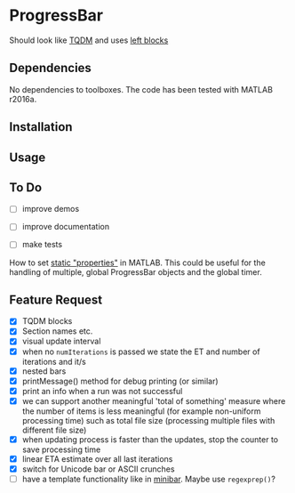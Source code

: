 ProgressBar
=======================

Should look like [TQDM](https://github.com/tqdm/tqdm) and uses [left blocks](http://www.w3schools.com/charsets/ref_utf_block.asp)


Dependencies
-------------------------

No dependencies to toolboxes. The code has been tested with MATLAB r2016a.


Installation
-------------------------


Usage
-------------------------


To Do
-------------------------

- [ ] improve demos
- [ ] improve documentation
- [ ] make tests





How to set [static "properties"](http://stackoverflow.com/a/14571266) in MATLAB. This could be useful for the handling of multiple, global ProgressBar objects and the global timer.


Feature Request
----------------------

- [x] TQDM blocks
- [x] Section names etc.
- [x] visual update interval
- [x] when no `numIterations` is passed we state the ET and number of iterations and it/s
- [x] nested bars
- [x] printMessage() method for debug printing (or similar)
- [x] print an info when a run was not successful
- [x] we can support another meaningful 'total of something' measure where the number of items is less meaningful (for example non-uniform processing time) such as total file size (processing multiple files with different file size)
- [x] when updating process is faster than the updates, stop the counter to save processing time
- [x] linear ETA estimate over all last iterations
- [x] switch for Unicode bar or ASCII crunches
- [ ] have a template functionality like in [minibar](https://github.com/canassa/minibar). Maybe use `regexprep()`?
